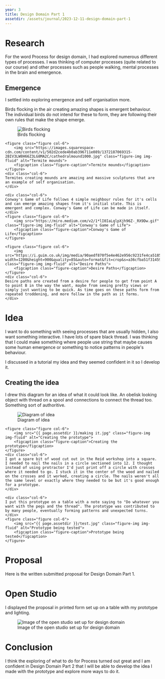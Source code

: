 ```yaml
---
year: 3
title: Design Domain Part 1
assetdir: /assets/journal/2023-12-11-design-domain-part-1
---
```


# Research

For the word Process for design domain, I had explored numerous different types of processes. I was thinking of computer processes (quite related to our course) and other processes such as people walking, mental processes in the brain and emergence.

## Emergence

I settled into exploring emergence and self organisation more.

<div class="row">
    <div class="col-6">
    Birds flocking in the air creating amazing shapes is emergent behaviour. The individual birds do not intend for these to form, they are following their own rules that make the shape emerge.
    </div>
    <figure class="figure col-6">
        <img src="https://miro.medium.com/v2/resize:fit:1200/0*3VX77enRMl6yJOOc.jpg" class="figure-img img-fluid" alt="Birds flocking">
        <figcaption class="figure-caption">Birds flocking</figcaption>
    </figure>

    <figure class="figure col-6">
        <img src="https://images.squarespace-cdn.com/content/v1/502d2cede4b0ab396711e089/1372187069315-2BIV3LW8H66Z3LG8MA2C/cathedralmound1000.jpg" class="figure-img img-fluid" alt="Termite mounds">
        <figcaption class="figure-caption">Termite mounds</figcaption>
    </figure>
    <div class="col-6">
    Termites creating mounds are amazing and massive sculptures that are an example of self organisation.
    </div>

    <div class="col-6">
    Conway's Game of Life follows 4 simple neighbour rules for it's cells and can emerge amazing shapes from it's initial state. This is emergent and complex. Conway's Game of Life can be made in itself.
    </div>
    <figure class="figure col-6">
        <img src="https://miro.medium.com/v2/1*lI0IaLqlpXjh96Z-_RX9Dw.gif" class="figure-img img-fluid" alt="Conway's Game of Life">
        <figcaption class="figure-caption">Conway's Game of Life</figcaption>
    </figure>

    <figure class="figure col-6">
        <img src="https://i.guim.co.uk/img/media/90aedf870f5e4e462e956c9231fe4ca518599bb3/0_152_4608_2765/master/4608.jpg?width=1200&height=900&quality=85&auto=format&fit=crop&s=a36cfba51f3145992ff77a436bf229b4" class="figure-img img-fluid" alt="Desire Paths">
        <figcaption class="figure-caption">Desire Paths</figcaption>
    </figure>
    <div class="col-6">
    Desire paths are created from a desire for people to get from point A to point B in the way the want, maybe from seeing pretty views or simply just wanting to be quick. As time goes on these paths form from repeated troddening, and more follow in the path as it forms.
    </div>
</div>

# Idea

I want to do something with seeing processes that are usually hidden, I also want something interactive. I have lots of spare black thread. I was thinking that I could make something where people use string that maybe causes some human emergence or something to notice patterns in people's behaviour.

I discussed in a tutorial my idea and they seemed confident in it so I develop it.

## Creating the idea

<div class="row">
    <div class="col-6">
    I drew this diagram for an idea of what it could look like. An obelisk looking object with thread on a spool and connections to connect the thread too. Something sort of authoritive.
    </div>
    <figure class="figure col-6">
        <img src="{{ page.assetdir }}/diagram.jpg" class="figure-img img-fluid" alt="Diagram of idea">
        <figcaption class="figure-caption">Diagram of idea</figcaption>
    </figure>

    
    <figure class="figure col-6">
        <img src="{{ page.assetdir }}/making it.jpg" class="figure-img img-fluid" alt="Creating the prototype">
        <figcaption class="figure-caption">Creating the prototype</figcaption>
    </figure>
    <div class="col-6">
    I got a spare bit of wood cut out in the Reid workshop into a square. I needed to nail the nails in a circle sectioned into 12. I thought instead of using protractor I'd just print off a circle with crosses where it needed to go. I stuck it in the center of the wood and nailed on the crosses and it worked, creating a circle. The nails weren't all the same level or exactly where they needed to be but it's good enough for a prototype.
    </div>

    <div class="col-6">
    I put this prototype on a table with a note saying to "Do whatever you want with the pegs and the thread". The prototype was contributed to by many people, eventually forming patterns and unexpected turns.
    </div>
    <figure class="figure col-6">
        <img src="{{ page.assetdir }}/test.jpg" class="figure-img img-fluid" alt="Prototype being tested">
        <figcaption class="figure-caption">Prototype being tested</figcaption>
    </figure>
</div>

# Proposal

Here is the written submitted proposal for Design Domain Part 1.

<object data="{{ page.assetdir }}/proposal.pdf" width="100%" height="500px" type='application/pdf'></object>

# Open Studio

I displayed the proposal in printed form set up on a table with my prototype and lighting.

<figure class="figure col-12">
    <img src="{{ page.assetdir }}/open studio.jpeg" class="figure-img img-fluid" alt="Image of the open studio set up for design domain">
    <figcaption class="figure-caption">Image of the open studio set up for design domain</figcaption>
</figure>

# Conclusion

I think the exploring of what to do for Process turned out great and I am confident in Design Domain Part 2 that I will be able to develop the idea I made with the prototype and explore more ways to do it.



